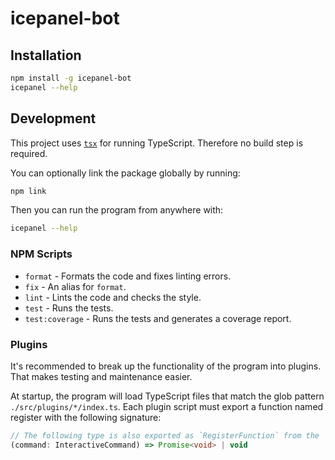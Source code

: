 # icepanel-bot

## Installation

```bash
npm install -g icepanel-bot
icepanel --help
```

## Development

This project uses [`tsx`][1] for running TypeScript. Therefore no build step is
required.

You can optionally link the package globally by running:

```bash
npm link
```

Then you can run the program from anywhere with:

```bash
icepanel --help
```

### NPM Scripts

- `format` - Formats the code and fixes linting errors.
- `fix` - An alias for `format`.
- `lint` - Lints the code and checks the style.
- `test` - Runs the tests.
- `test:coverage` - Runs the tests and generates a coverage report.

### Plugins

It's recommended to break up the functionality of the program into plugins. That
makes testing and maintenance easier.

At startup, the program will load TypeScript files that match the glob
pattern `./src/plugins/*/index.ts`. Each plugin script must export a function
named register with the following signature:

```typescript
// The following type is also exported as `RegisterFunction` from the `interactive-commander` package.
(command: InteractiveCommand) => Promise<void> | void
```

[1]: https://github.com/esbuild-kit/tsx
